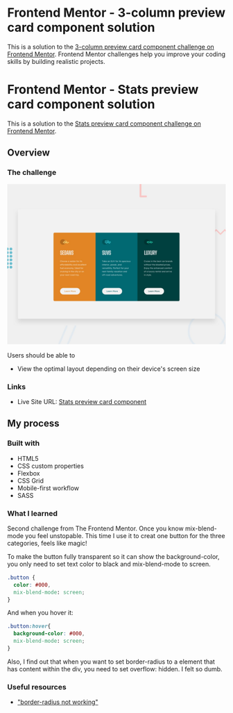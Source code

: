 # Frontend Mentor - 3-column preview card component solution

This is a solution to the [3-column preview card component challenge on Frontend Mentor](https://www.frontendmentor.io/challenges/3column-preview-card-component-pH92eAR2-). Frontend Mentor challenges help you improve your coding skills by building realistic projects. 

# Frontend Mentor - Stats preview card component solution

This is a solution to the [Stats preview card component challenge on Frontend Mentor](https://www.frontendmentor.io/challenges/stats-preview-card-component-8JqbgoU62).

## Overview

### The challenge

![Design preview for the 3-column preview card component coding challenge](./design/desktop-preview.jpg)

Users should be able to

- View the optimal layout depending on their device's screen size

### Links

- Live Site URL: [Stats preview card component](https://guztrillo.github.io/TFM-stats-preview-card-component/)

## My process

### Built with

- HTML5
- CSS custom properties
- Flexbox
- CSS Grid
- Mobile-first workflow
- SASS

### What I learned

Second challenge from The Frontend Mentor. Once you know mix-blend-mode you feel unstopable. This time I use it to creat one button for the three categories, feels like magic!

To make the button fully transparent so it can show the background-color, you only need to set text color to black and mix-blend-mode to screen.
```css
.button {
  color: #000,
  mix-blend-mode: screen;
}
```

And when you hover it:

```css
.button:hover{
  background-color: #000,
  mix-blend-mode: screen;
}
```

Also, I find out that when you want to set border-radius to a element that has content within the div, you need to set overflow: hidden. I felt so dumb.

### Useful resources

- ["border-radius not working"](https://stackoverflow.com/questions/10995294/border-radius-not-working)